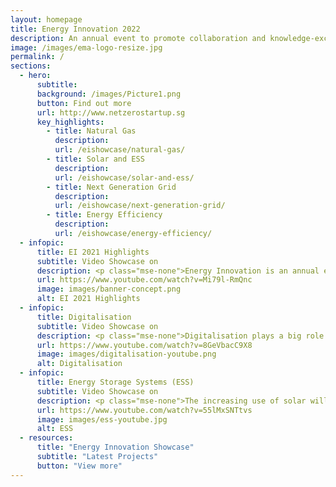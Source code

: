 ```yaml
---
layout: homepage
title: Energy Innovation 2022
description: An annual event to promote collaboration and knowledge-exchange among industry experts and the research community
image: /images/ema-logo-resize.jpg
permalink: /
sections:
  - hero:
      subtitle: 
      background: /images/Picture1.png
      button: Find out more
      url: http://www.netzerostartup.sg
      key_highlights:
        - title: Natural Gas
          description: 
          url: /eishowcase/natural-gas/
        - title: Solar and ESS
          description: 
          url: /eishowcase/solar-and-ess/
        - title: Next Generation Grid
          description: 
          url: /eishowcase/next-generation-grid/
        - title: Energy Efficiency
          description: 
          url: /eishowcase/energy-efficiency/
  - infopic:
      title: EI 2021 Highlights
      subtitle: Video Showcase on
      description: <p class="mse-none">Energy Innovation is an annual event to promote collaboration and knowledge exchange among industry experts and the research community. The event provides a platform to showcase EMA-funded R&D projects undertaken by industry and the research community over the years.</p><a href="energy-innovation-2021/event-materials/programme-details/" target="_blank" rel="noreferrer" class="bp-sec-button margin--top padding--bottom"> <div><span>Find out more</span><i class="sgds-icon sgds-icon-arrow-right is-size-4" aria-hidden="true"></i> </div> </a><figure class="mse-infopic-media-right is-16by9"><iframe width="560" height="315" src="https://www.youtube.com/embed/Mi79l-RmQnc" frameborder="0" allow="accelerometer; autoplay; clipboard-write; encrypted-media; gyroscope; picture-in-picture" allowfullscreen></iframe></figure>
      url: https://www.youtube.com/watch?v=Mi79l-RmQnc
      image: images/banner-concept.png
      alt: EI 2021 Highlights
  - infopic:
      title: Digitalisation
      subtitle: Video Showcase on
      description: <p class="mse-none">Digitalisation plays a big role in shaping tomorrow's energy future. We are working with the industry and research community to co-create innovative solutions to digitalise the energy sector to improve productivity and efficiency, maintain grid resilience and achieve carbon abatement.</p><figure class="mse-infopic-media-left is-16by9"><iframe width="560" height="315" src="https://www.youtube.com/embed/8GeVbacC9X8" frameborder="0" allow="accelerometer; autoplay; clipboard-write; encrypted-media; gyroscope; picture-in-picture" allowfullscreen></iframe></figure>
      url: https://www.youtube.com/watch?v=8GeVbacC9X8
      image: images/digitalisation-youtube.png
      alt: Digitalisation
  - infopic:
      title: Energy Storage Systems (ESS)
      subtitle: Video Showcase on
      description: <p class="mse-none">The increasing use of solar will require ESS to mitigate intermittency challenges. We are partnering industry stakeholders and the research community to co-create innovative ESS solutions.</p><figure class="mse-infopic-media-right is-16by9"><iframe width="560" height="315" src="https://www.youtube.com/embed/55lMxSNTtvs" frameborder="0" allow="accelerometer; autoplay; clipboard-write; encrypted-media; gyroscope; picture-in-picture" allowfullscreen></iframe></figure>
      url: https://www.youtube.com/watch?v=55lMxSNTtvs
      image: images/ess-youtube.jpg
      alt: ESS
  - resources:
      title: "Energy Innovation Showcase"
      subtitle: "Latest Projects"
      button: "View more"
---
```

